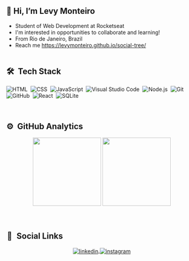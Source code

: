 ## 👋 Hi, I’m Levy Monteiro
- Student of Web Development at Rocketseat
- I'm interested in opportunities to collaborate and learning!
- From Rio de Janeiro, Brazil
- Reach me https://levymonteiro.github.io/social-tree/
<br><br>

## 🛠 &nbsp;Tech Stack
<div>

![HTML](https://img.shields.io/badge/-HTML-05122A?style=flat&logo=HTML5)&nbsp;
![CSS](https://img.shields.io/badge/-CSS-05122A?style=flat&logo=CSS3&logoColor=1572B6)&nbsp;
![JavaScript](https://img.shields.io/badge/-JavaScript-05122A?style=flat&logo=javascript)&nbsp;
![Visual Studio Code](https://img.shields.io/badge/-Visual%20Studio%20Code-05122A?style=flat&logo=visual-studio-code&logoColor=007ACC)&nbsp;
![Node.js](https://img.shields.io/badge/-Node.js-05122A?style=flat&logo=node.js)&nbsp;
![Git](https://img.shields.io/badge/-Git-05122A?style=flat&logo=git)&nbsp;
![GitHub](https://img.shields.io/badge/-GitHub-05122A?style=flat&logo=github)&nbsp;
![React](https://img.shields.io/badge/-React-05122A?style=flat&logo=react)&nbsp;
![SQLite](https://img.shields.io/badge/-SQLite-05122A?style=flat&logo=sqlite)&nbsp;

</div>
<br>

## ⚙️ &nbsp;GitHub Analytics
<div align="center">
  
  <img height="180em" src="https://github-readme-stats.vercel.app/api?username=levymonteiro&show_icons=true&theme=github_dark">
  <img height="180em" src="https://github-readme-stats.vercel.app/api/top-langs/?username=levymonteiro&layout=compact&theme=github_dark">

</div>
<br><br>

##  🔗  &nbsp;Social Links
<div align="center">

  <a href="https://linkedin.com/in/levymonteiro" target="_blank">
    <img align="center" src="https://img.shields.io/badge/-LevyMonteiro-05122A?style=flat&logo=linkedin" alt="linkedin"/>
  </a>
  <a href="https://instagram.com/olevymonteiro" target="_blank">
    <img align="center" src="https://img.shields.io/badge/-LevyMonteiro-05122A?style=flat&logo=instagram" alt="instagram"/>
  </a>
  
</div>

